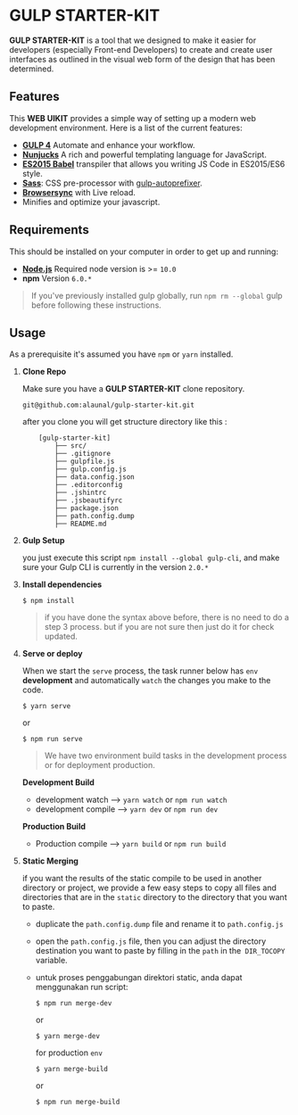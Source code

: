 
# GULP STARTER-KIT

**GULP STARTER-KIT** is a tool that we designed to make it easier for developers (especially Front-end Developers) to create and create user interfaces as outlined in the visual web form of the design that has been determined.


## Features

This **WEB UIKIT** provides a simple way of setting up a modern web development environment. Here is a list of the current features:
 
-  [**GULP 4**](https://gulpjs.com/) Automate and enhance your workflow.
-  [**Nunjucks**](https://mozilla.github.io/nunjucks/) A rich and powerful templating language for JavaScript.
-  [**ES2015 Babel**](https://babeljs.io/) transpiler that allows you writing JS Code in ES2015/ES6 style.
-  [**Sass**](http://sass-lang.com/): CSS pre-processor with [gulp-autoprefixer](https://www.npmjs.com/package/gulp-autoprefixer).
-  [**Browsersync**](https://browsersync.io/) with Live reload.
-  Minifies and optimize your javascript.


## Requirements

This should be installed on your computer in order to get up and running:

-  [**Node.js**](https://nodejs.org/en/) Required node version is >= `10.0`
-  **npm** Version `6.0.*`

> If you've previously installed gulp globally, run `npm rm --global` gulp before following these instructions.

  

## Usage

As a prerequisite it's assumed you have `npm` or `yarn` installed.

  

1.  **Clone Repo**

	Make sure you have a **GULP STARTER-KIT** clone repository. 
	```
	git@github.com:alaunal/gulp-starter-kit.git
	```
	after you clone you will get structure directory like this :


	```
		[gulp-starter-kit]
			├── src/
			├── .gitignore
			├── gulpfile.js
			├── gulp.config.js
			├── data.config.json
			├── .editorconfig
			├── .jshintrc
			├── .jsbeautifyrc
			├── package.json
			├── path.config.dump
			├── README.md
	```

2.  **Gulp Setup**

	you just execute this script `npm install --global gulp-cli`, and make sure your Gulp CLI is currently in the version `2.0.*`

3.  **Install dependencies**

	```
	$ npm install
	```

	> if you have done the syntax above before, there is no need to do a step 3 process. but if you are not sure then just do it for check updated.

4.  **Serve or deploy**

	When we start the `serve` process, the task runner below has `env` **development** and automatically `watch` the changes you make to the code.

	```
	$ yarn serve
	```

	or

	```
	$ npm run serve
	```


	> We have two environment build tasks in the development process or for deployment production.

  

	**Development Build**

	- development watch --> `yarn watch` or `npm run watch`
	- development compile --> `yarn dev` or `npm run dev`

	**Production Build**

	- Production compile --> `yarn build` or `npm run build`

5.  **Static Merging**

	if you want the results of the static compile to be used in another directory or project, we provide a few easy steps to copy all files and directories that are in the `static` directory to the directory that you want to paste.

	- duplicate the `path.config.dump` file and rename it to `path.config.js`
	- open the `path.config.js` file, then you can adjust the directory destination you want to paste by filling in the `path` in the` DIR_TOCOPY` variable.
	- untuk proses penggabungan direktori static, anda dapat menggunakan run script: 
		```
		$ npm run merge-dev
		```
		or
		```
		$ yarn merge-dev
		```

		for production `env`
		
		```
		$ yarn merge-build
		```
		or
		```
		$ npm run merge-build
		```